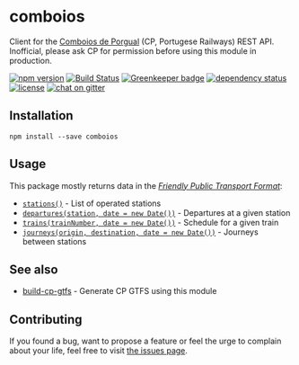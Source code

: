 # comboios

Client for the [Comboios de Porgual]() (CP, Portugese Railways) REST API. Inofficial, please ask CP for permission before using this module in production.

[![npm version](https://img.shields.io/npm/v/comboios.svg)](https://www.npmjs.com/package/comboios)
[![Build Status](https://travis-ci.org/juliuste/comboios.svg?branch=master)](https://travis-ci.org/juliuste/comboios)
[![Greenkeeper badge](https://badges.greenkeeper.io/juliuste/comboios.svg)](https://greenkeeper.io/)
[![dependency status](https://img.shields.io/david/juliuste/comboios.svg)](https://david-dm.org/juliuste/comboios)
[![license](https://img.shields.io/github/license/juliuste/comboios.svg?style=flat)](LICENSE)
[![chat on gitter](https://badges.gitter.im/juliuste.svg)](https://gitter.im/juliuste)

## Installation

```shell
npm install --save comboios
```

## Usage

This package mostly returns data in the [*Friendly Public Transport Format*](https://github.com/public-transport/friendly-public-transport-format):

- [`stations()`](docs/stations.md) - List of operated stations
- [`departures(station, date = new Date())`](docs/departures.md) - Departures at a given station
- [`trains(trainNumber, date = new Date())`](docs/trains.md) - Schedule for a given train
- [`journeys(origin, destination, date = new Date())`](docs/journeys.md) - Journeys between stations

## See also

- [build-cp-gtfs](https://github.com/juliuste/build-cp-gtfs) - Generate CP GTFS using this module

## Contributing

If you found a bug, want to propose a feature or feel the urge to complain about your life, feel free to visit [the issues page](https://github.com/juliuste/comboios/issues).
